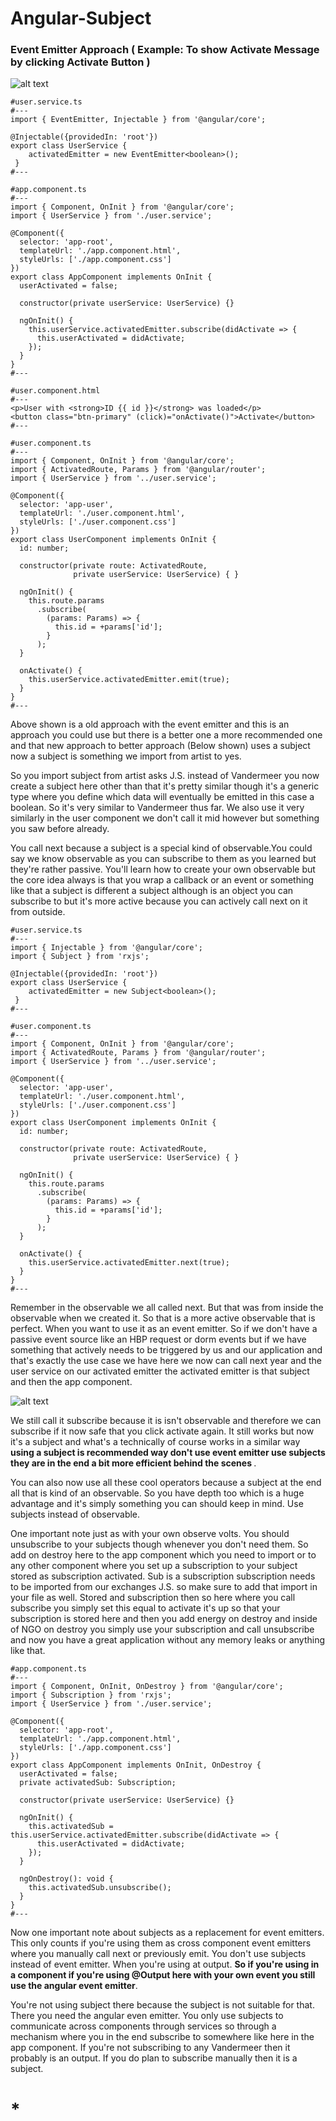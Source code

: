 # Angular-Subject

### Event Emitter Approach ( Example: To show Activate Message by clicking Activate Button )

![alt text](./images/Angular-Subject.png)
```
#user.service.ts
#---
import { EventEmitter, Injectable } from '@angular/core';

@Injectable({providedIn: 'root'})
export class UserService {
    activatedEmitter = new EventEmitter<boolean>();
 }
#---

#app.component.ts
#---
import { Component, OnInit } from '@angular/core';
import { UserService } from './user.service';

@Component({
  selector: 'app-root',
  templateUrl: './app.component.html',
  styleUrls: ['./app.component.css']
})
export class AppComponent implements OnInit {
  userActivated = false;

  constructor(private userService: UserService) {}

  ngOnInit() {
    this.userService.activatedEmitter.subscribe(didActivate => {
      this.userActivated = didActivate;
    });
  }
}
#---

#user.component.html
#---
<p>User with <strong>ID {{ id }}</strong> was loaded</p>
<button class="btn-primary" (click)="onActivate()">Activate</button>
#---

#user.component.ts
#---
import { Component, OnInit } from '@angular/core';
import { ActivatedRoute, Params } from '@angular/router';
import { UserService } from '../user.service';

@Component({
  selector: 'app-user',
  templateUrl: './user.component.html',
  styleUrls: ['./user.component.css']
})
export class UserComponent implements OnInit {
  id: number;

  constructor(private route: ActivatedRoute, 
              private userService: UserService) { }

  ngOnInit() {
    this.route.params
      .subscribe(
        (params: Params) => {
          this.id = +params['id'];
        }
      );
  }

  onActivate() {
    this.userService.activatedEmitter.emit(true);
  }
}
#---
```

Above shown is a old approach with the event emitter and this is an approach you could use but there is a better one a more recommended one and that new approach to better approach (Below shown) uses a subject now a subject is something we import from artist to yes. 

So you import subject from artist asks J.S. instead of Vandermeer you now create a subject here other than that it's pretty similar though it's a generic type where you define which data will eventually  be emitted in this case a boolean. So it's very similar to Vandermeer thus far. We also use it very similarly in the user component we don't call it mid however but something you saw before already.

You call next because a subject is a special kind of observable.You could say we know observable as you can subscribe to them as you learned but they're rather passive. You'll learn how to create your own observable but the core idea always is that you wrap a callback or an event or something like that a subject is different a subject although is an object you can subscribe to but it's more active because you can actively call next on it from outside.

```
#user.service.ts
#---
import { Injectable } from '@angular/core';
import { Subject } from 'rxjs';

@Injectable({providedIn: 'root'})
export class UserService {
    activatedEmitter = new Subject<boolean>();
 }
#---

#user.component.ts
#---
import { Component, OnInit } from '@angular/core';
import { ActivatedRoute, Params } from '@angular/router';
import { UserService } from '../user.service';

@Component({
  selector: 'app-user',
  templateUrl: './user.component.html',
  styleUrls: ['./user.component.css']
})
export class UserComponent implements OnInit {
  id: number;

  constructor(private route: ActivatedRoute, 
              private userService: UserService) { }

  ngOnInit() {
    this.route.params
      .subscribe(
        (params: Params) => {
          this.id = +params['id'];
        }
      );
  }

  onActivate() {
    this.userService.activatedEmitter.next(true);
  }
}
#---
```
Remember in the observable we all called next. But that was from inside the observable when we created it. So that is a more active observable that is perfect. When you want to use it as an event emitter. So if we don't have a passive event source like an HBP request or dorm events but if we have something that actively needs to be triggered by us and our application and that's exactly the use case we have here we now can call next year and the user service on our activated emitter the activated emitter is that subject and then the app component.

![alt text](./images/Angular-Subject-Next.png)

We still call it subscribe because it is isn't observable and therefore we can subscribe if it now safe that you click activate again. It still works but now it's a subject and what's a technically of course works in a similar way <b>using a subject is recommended way don't use event emitter use subjects they are in the end a bit more efficient behind the scenes </b>.

You can also now use all these cool operators because a subject at the end all that is kind of an observable. So you have depth too which is a huge advantage and it's simply something you can should keep in mind. Use subjects instead of observable. 

One important note just as with your own observe volts. You should unsubscribe to your subjects though whenever you don't need them. So add on destroy here to the app component which you need to import or to any other component where you set up a subscription to your subject stored as subscription activated. Sub is a subscription subscription needs to be imported from our exchanges J.S. so make sure to add that import in your file as well. Stored and subscription then so here where you call subscribe you simply set this equal to activate  it's up so that your subscription is stored here and then you add energy on destroy and inside of NGO on destroy you simply use your subscription and call unsubscribe and now you have a great application without any memory leaks or anything like that.
```
#app.component.ts
#---
import { Component, OnInit, OnDestroy } from '@angular/core';
import { Subscription } from 'rxjs';
import { UserService } from './user.service';

@Component({
  selector: 'app-root',
  templateUrl: './app.component.html',
  styleUrls: ['./app.component.css']
})
export class AppComponent implements OnInit, OnDestroy {
  userActivated = false;
  private activatedSub: Subscription;

  constructor(private userService: UserService) {}

  ngOnInit() {
    this.activatedSub = this.userService.activatedEmitter.subscribe(didActivate => {
      this.userActivated = didActivate;
    });
  }

  ngOnDestroy(): void {
    this.activatedSub.unsubscribe();
  }
}
#---
```
Now one important note about subjects as a replacement for event emitters. This only counts if you're using them as cross component event emitters where you manually call next or previously emit. You don't use subjects instead of event emitter.
When you're using at output. <b>So if you're using in a component if you're using @Output here with your own event you still use the angular event emitter</b>.
 
You're not using subject there because the subject is not suitable for that. There you need the angular even emitter. You only use subjects to communicate across components through services so through a mechanism where you in the end subscribe to somewhere like here in the app component. If you're not subscribing to any Vandermeer then it probably is an output. If you do plan to subscribe manually then it is a subject.

# *
